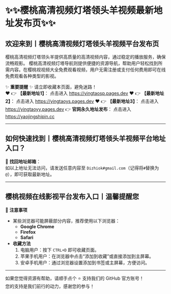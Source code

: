 # :sparkles::sparkles:樱桃高清视频灯塔领头羊视频最新地址发布页:sparkles::sparkles:

## 欢迎来到丨**樱桃高清视频灯塔领头羊视频平台发布页**

樱桃高清视频灯塔领头羊提供高质量的高清视频内容，通过稳定的播放服务，确保流畅观影。 樱桃高清视频灯塔导航则提供便捷的资源导航，帮助用户轻松找到所需内容。在樱桃视视频大全免费观看视频，用户无需注册或支付任何费用即可在线免费观看各种类型的影视。

✨ **重要提醒** ✨ 请立即收藏本页面，避免迷路！  
❤️ 👉 **【最新地址1】**： 点击进入 https://yingtaosp.pages.dev
❤️ 👉 **【最新地址2】**： 点击进入 https://yingtaoys.pages.dev
❤️ 👉 **【最新地址3】**： 点击进入 https://yingtaoyy.pages.dev
👉 **官网永久地址发布**： 点击进入 https://yaojingshipin.cc

---

## **如何快速找到丨樱桃高清视频灯塔领头羊视频平台地址入口？**

📧 **找回地址邮箱**：  
如以上地址无法访问，请发送任意内容至 ` Dizhiok#gmail.com `（记得将`#`替换为`@`），即可获取最新地址。

---

## **樱桃视频在线影视平台发布入口丨温馨提醒您**

📌 **注意事项**  
- 某些浏览器可能屏蔽部分内容，推荐使用以下浏览器：  
  - **Google Chrome**  
  - **Firefox**  
  - **Safari**  
- **收藏方法**  
  1. 电脑用户：按下 `CTRL+D` 即可收藏页面。  
  2. 苹果手机用户：在浏览器中点击“添加到收藏”或直接添加到主屏幕。  
  3. 安卓手机用户：通过浏览器设置添加到书签或主屏幕，方便访问。

---

如果您觉得资源有帮助，请顺手点个 ⭐️ 支持我们的 GitHub 官方账号！  
您的支持是我们前行的动力，感谢您的参与！
